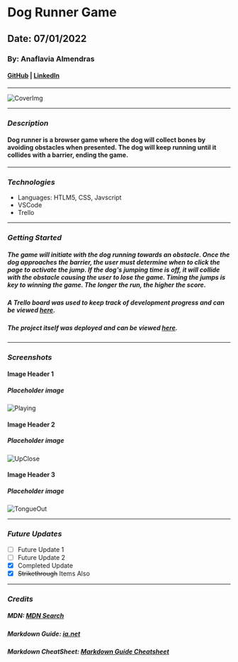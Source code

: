# Dog Runner Game

## Date: 07/01/2022

### By: Anaflavia Almendras

#### [GitHub](https://github.com/A-Almendras) | [LinkedIn](https://www.linkedin.com/in/aalmendras/)

---

<!-- Change Banner Image! -->

![CoverImg](https://www.epicflow.com/wp-content/uploads/2016/07/project_management_minimalism_why_you_need_to_declutter_your_tech_environment.png)

---

### **_Description_**

#### Dog runner is a browser game where the dog will collect bones by avoiding obstacles when presented. The dog will keep running until it collides with a barrier, ending the game.

---

### **_Technologies_**

- Languages: HTLM5, CSS, Javscript
- VSCode
- Trello

---

### **_Getting Started_**

##### The game will initiate with the dog running towards an obstacle. Once the dog approaches the barrier, the user must determine when to click the page to activate the jump. If the dog's jumping time is off, it will collide with the obstacle causing the user to lose the game. Timing the jumps is key to winning the game. The longer the run, the higher the score.

##### A Trello board was used to keep track of development progress and can be viewed [here](https://trello.com/b/axD6qkG5/project-1-dog-runner-game).

##### The project itself was deployed and can be viewed [here](https://www.google.com/).

---

### **_Screenshots_**

#### **Image Header 1**

##### Placeholder image

![Playing](https://external-content.duckduckgo.com/iu/?u=https%3A%2F%2Fpawleaks.com%2Fwp-content%2Fuploads%2F2021%2F06%2Fboxer-dog.jpg&f=1&nofb=1)

#### **Image Header 2**

##### Placeholder image

![UpClose](https://external-content.duckduckgo.com/iu/?u=https%3A%2F%2Fi.pinimg.com%2Foriginals%2F30%2F89%2Fa3%2F3089a3f4235672cce31f1560fd6a9e7a.png&f=1&nofb=1)

#### **Image Header 3**

##### Placeholder image

![TongueOut](https://external-content.duckduckgo.com/iu/?u=https%3A%2F%2Fwallpapercave.com%2Fwp%2FGYW7o9v.jpg&f=1&nofb=1)

---

### **_Future Updates_**

- [ ] Future Update 1
- [ ] Future Update 2
- [x] Completed Update
- [x] ~~Strikethrough~~ Items Also

---

### **_Credits_**

##### MDN: [MDN Search](https://developer.mozilla.org/en-US/)

##### Markdown Guide: [ia.net](https://ia.net/writer/support/general/markdown-guide)

##### Markdown CheatSheet: [Markdown Guide Cheatsheet](https://www.markdownguide.org/cheat-sheet/)
